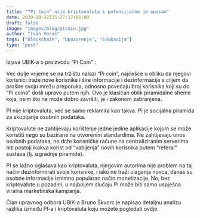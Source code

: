 ```yaml
---
title: "“Pi Coin” nije kriptovaluta i potencijalno je opasan"
date: 2020-10-22T15:27:17+06:00
draft: false
image: "images/blog/picoin.jpg"
author: "Ivan Voras"
tags: ["Blockchain", "Upozorenje", "Edukacija"]
type: "post"
---
```


Izjava UBIK-a o proizvodu “Pi Coin” :

Već dulje vrijeme se na tržištu nalazi “Pi coin”, najčešće u obliku da njegovi korisnici traže nove korisnike i šire informacije i dezinformacije s ciljem da prošire svoju mrežu preporuka, odnosno povećaju broj korisnika koji su do “Pi coina” došli upravo putem njih. Ovo je klasičan oblik piramidalne sheme koja, osim što ne može dobro završiti, je i zakonom zabranjena.

PI nije kriptovaluta, već se samo reklamira kao takva. Pi je socijalna piramida za skupljanje osobnih podataka.

Kriptovalute ne zahtijevaju korištenje jedne jedine aplikacije kojom se može koristiti nego su bazirane na otvorenim standardima. Ne zahtijevaju unos osobnih podataka, ne drže korisničke račune na centraliziranim serverima niti postoji ikakva korist od “vabljenja” novih korisnika putem “referal” sustava (tj. izgradnje piramide).

PI se lažno oglašava kao kriptovaluta, njegovim autorima nije problem na taj način dezinformirati svoje korisnike, i iako ne traži ulaganja novca, danas su osobne informacije iznimno popularan način monetizacije. No, bez kriptovalute u pozadini, u najboljem slučaju PI može biti samo uspješna viralna marketinška kampanja.

Član upravnog odbora UBIK-a Bruno Škvorc je napisao detaljnu analizu razlika između PI-a i kriptovaluta koju možete pogledati ovdje.
